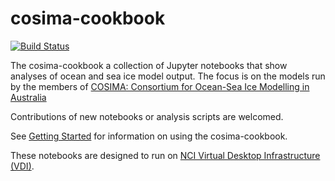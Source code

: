 # cosima-cookbook

[![Build Status](https://travis-ci.org/OceansAus/cosima-cookbook.svg?branch=master)](https://travis-ci.org/OceansAus/cosima-cookbook)

The cosima-cookbook a collection of Jupyter notebooks that show analyses
of ocean and sea ice model output. The focus is on the models run by the members of
[COSIMA: Consortium for Ocean-Sea Ice Modelling in Australia](http://cosima.org.au)

Contributions of new notebooks or analysis scripts are welcomed.

See [Getting Started](http://cosima-cookbook.readthedocs.io/en/latest/getting_started.html) for information on
using the cosima-cookbook.

These notebooks are designed to run on [NCI Virtual Desktop Infrastructure (VDI)](http://nci.org.au/services/vdi/).

